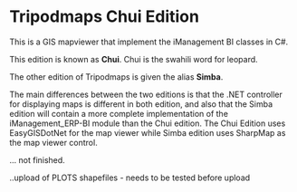# Tripodmaps Chui Edition
This is a GIS mapviewer that implement the iManagement BI classes in C#.

This edition is known as <b>Chui</b>. Chui is the swahili word for leopard. 

The other edition of Tripodmaps is given the alias <b>Simba</b>. 

The main differences between the two editions is that the .NET controller for displaying maps is different in both edition, and also that the Simba edition will contain a more complete implementation of the iManagement_ERP-BI module than the Chui edition. The Chui Edition uses EasyGISDotNet for the map viewer while Simba edition uses SharpMap as the map viewer control.


... not finished.

..upload of PLOTS shapefiles - needs to be tested before upload


